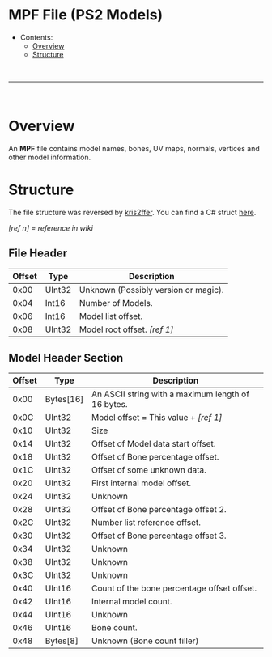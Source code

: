 # MPF File (PS2 Models)

- Contents:
    - [Overview](#overview)
    - [Structure](#structure)

<br>


***


<br>

# Overview
An **MPF** file contains model names, bones, UV maps, normals, vertices and other model information.


# Structure

The file structure was reversed by [kris2ffer](https://github.com/kris2ffer). You can find a C# struct [here](https://github.com/Kris2ffer/SSX-3D/blob/ps2-model/ssx3-ps2-model.cs).

_[ref n] = reference in wiki_

## File Header
| Offset | Type      | Description                                        |
|--------|-----------|----------------------------------------------------|
| 0x00   | UInt32    | Unknown (Possibly version or magic).               |
| 0x04   | Int16     | Number of Models.                                  |
| 0x06   | Int16     | Model list offset.                                 |
| 0x08   | UInt32    | Model root offset. _[ref 1]_                       |


## Model Header Section
| Offset | Type      | Description                                        |
|--------|-----------|----------------------------------------------------|
| 0x00   | Bytes[16] | An ASCII string with a maximum length of 16 bytes. |
| 0x0C   | UInt32    | Model offset = This value + _[ref 1]_              |
| 0x10   | UInt32    | Size                                               |
| 0x14   | UInt32    | Offset of Model data start offset.                 |
| 0x18   | UInt32    | Offset of Bone percentage offset.                  |
| 0x1C   | UInt32    | Offset of some unknown data.                       |
| 0x20   | UInt32    | First internal model offset.                       |
| 0x24   | UInt32    | Unknown                                            |
| 0x28   | UInt32    | Offset of Bone percentage offset 2.                |
| 0x2C   | UInt32    | Number list reference offset.                      |
| 0x30   | UInt32    | Offset of Bone percentage offset 3.                |
| 0x34   | UInt32    | Unknown                                            |
| 0x38   | UInt32    | Unknown                                            |
| 0x3C   | UInt32    | Unknown                                            |
| 0x40   | UInt16    | Count of the bone percentage offset offset.        |
| 0x42   | UInt16    | Internal model count.                              |
| 0x44   | UInt16    | Unknown                                            |
| 0x46   | UInt16    | Bone count.                                        |
| 0x48   | Bytes[8]  | Unknown (Bone count filler)                        |
